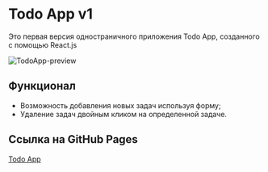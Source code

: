 # Todo App v1

Это первая версия одностраничного приложения Todo App, созданного с помощью React.js 

![TodoApp-preview](https://user-images.githubusercontent.com/70523471/196054375-cd83be8f-bbe3-4a21-82e2-2b7139f0b666.gif)

## Функционал

- Возможность добавления новых задач используя форму;
- Удаление задач двойным кликом на определенной задаче.

## Ссылка на GitHub Pages

[Todo App](https://butterzzz.github.io/todo-app-v1/)
